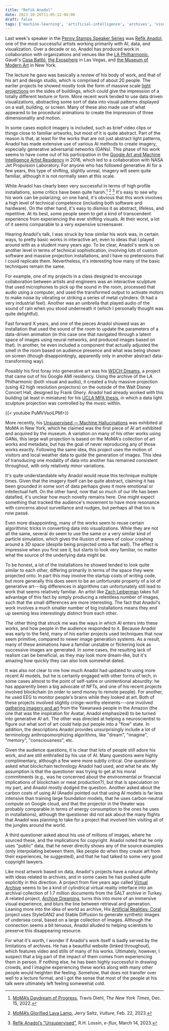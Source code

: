 ```yaml
---
title: "Refik Anadol"
date: 2023-10-26T11:05:12-04:00
draft: false
tags: ['machine-learning', 'artificial-intelligence', 'archives', 'visualization', 'memory', 'art', 'refik-anadol', 'zach-leiberman']
---
```


Last week's speaker in the [Penny Stamps Speaker Series](https://stamps.umich.edu/penny-stamps-speaker-series) was [Refik Anadol](https://en.wikipedia.org/wiki/Refik_Anadol), one of the most successful artists working primarily with AI, data, and visualization. Over a decade or so, Anadol has produced work in collaboration with organizations and venues like the [LA Philharmonic](https://refikanadol.com/works/visions-of-america-ameriques/), Gaudi's [Casa Batlló](https://refikanadol.com/works/living-architecture-casa-batllo/), [the Exosphere](https://refikanadol.com/works/machine-hallucinations-sphere/) in Las Vegas, and [the Museum of Modern Art](https://refikanadol.com/works/unsupervised/) in New York.

The lecture he gave was basically a review of his body of work, and that of his art and design studio, which is comprised of about 20 people. The earlier projects he showed mostly took the form of massive scale [light projections](https://refikanadol.com/works/quadrature/) on the sides of buildings, which could give the impression of a totally different texture or form. More recent work tended to use data driven visualizations, abstracting some sort of data into visual patterns displayed on a wall, building, or screen. Many of these also made use of what appeared to be procedural animations to create the impression of three dimensionality and motion.

In some cases explicit imagery is included, such as brief video clips or things close to familiar artworks, but most of it is quite abstract. Part of the reason is that, at least for the works that are not just abstract light patterns, Anadol has made extensive use of various AI methods to create imagery, especially generative adversarial networks (GANs). This phase of his work seems to have come out of his participation in the [Google Art and Machine Intelligence Artist Residency](https://ami.withgoogle.com/) in 2016, which led to a collaboration with NASA Jet Propulsion Laboratory. For anyone who has followed generative AI for a few years, this type of shifting, slightly unreal, imagery will seem quite familiar, although it is not normally seen at this scale.

While Anadol has clearly been very successful in terms of high profile installations, some critics have been quite harsh.[^1] [^2] [^3] It's easy to see why his work can be polarizing; on one hand, it's obvious that this work involves a high level of technical competence (including both software and hardware). On the other hand, it's easy to dismiss it as abstract, lifeless, and repetitive. At its best, some people seem to get a kind of transcendent experience from experiencing the ever shifting visuals. At their worst, a lot of it seems comparable to a very expensive screensaver.

Hearing Anadol's talk, I was struck by how similar his work was, in certain ways, to pretty basic works in interactive art, even to ideas that I played around with as a student many years ago. To be clear, Anadol's work is on another level in terms of technical sophistication, involving lots of custom software and massive projection installations, and I have no pretensions that I could replicate them. Nevertheless, it's interesting how many of the basic techniques remain the same.

For example, one of my projects in a class designed to encourage collaboration between artists and engineers was an interactive sculpture that used microphones to pick up the sound in the room, processed that audio using a computer, and used the transformed output to activate motors to make noise by vibrating or striking a series of metal cylinders. (It had a very industrial feel). Another was an umbrella that played audio of the sound of rain when you stood underneath it (which I personally thought was quite delightful).

Fast forward X years, and one of the pieces Anadol showed was an installation that used the sound of the room to update the parameters of a data-driven animation (in this case one that navigated through a latent space of images using neural networks, and produced images based on that). In another, he even included a component that actually adjusted the smell in the room based on audience presence and what was being shown on screen (though disappointingly, apparently only in another abstract data-transforming way).

Possibly his first foray into generative art was his [WDCH Dreams](https://www.laphil.com/visit/when-youre-here/wdchdreams), a project that came out of his Google AMI residency. Using the archive of the LA Philharmonic (both visual and audio), it created a truly massive projection (using 42 high resolution projectors) on the outside of the Walt Disney Concert Hall, designed by Frank Ghery. Anadol had already worked with this building (at least in miniature) for his [UCLA MFA thesis](https://refikanadol.com/works/ethereal-architecture-as-a-canvas-light-as-a-material/), in which a data light sculpture projection was controlled by the music within.

{{< youtube PuMVVsoiLPM>}}

More recently, his [Unsupervised — Machine Hallucinations](https://refikanadol.com/works/unsupervised/) was exhibited at MoMA in New York, which he claimed was the first piece of AI art exhibited and acquired by the museum. A variation on many of his other works using GANs, this large wall projection is based on the MoMA's collection of art works and metadata, but has the goal of never reproducing any of those works exactly. Following the same idea, this project uses the motion of visitors and local weather data to guide the generation of images. This idea of transducing one modality of data into another has remained consistent throughout, with only relatively minor variations.

It's quite understandable why Anadol would reuse this technique multiple times. Given that the imagery itself can be quite abstract, claiming it has been grounded in some sort of data perhaps gives it more emotional or intellectual heft. On the other hand, now that so much of our life has been datafied, it's unclear how much novelty remains here. One might expect something that tracked the audience's movement to have more resonance with concerns about surveillance and nudges, but perhaps all that too is now passé.

Even more disappointing, many of the works seem to reuse certain algorithmic tricks in converting data into visualizations. While they are not all the same, several do seem to use the same or a very similar kind of particle simulation, which gives the illusion of waves of colour crashing around a 3D space (despite being projected onto a flat wall). The effect is impressive when you first see it, but starts to look very familiar, no matter what the source of the underlying data might be.

To be honest, a lot of the installations he showed tended to look quite similar to each other, differing primarily in terms of the space they were projected onto. In part this may involve the startup costs of writing code, but more generally this does seem to be an unfortunate property of a lot of generative art---big differences in algorithms can unfortunately still lead to work that seems relatively familiar. An artist like [Zach Leiberman](https://www.instagram.com/zach.lieberman/) takes full advantage of this fact by simply producing a relentless number of images, such that the small differences are more interesting. The fact that Anadol's work involves a much smaller number of big installations means they end up seeming less interestingly distinct from each other.

The other thing that struck me was the ways in which AI enters into these works, and how people in the audience responded to it. Because Anadol was early to the field, many of his earlier projects used techniques that now seem primitive, compared to newer image generation systems. As a result, many of these animations have a familiar unstable or flickering look as successive images are generated. In some cases, the resulting lack of realism can be beneficial, as they may look more dream-like, but it's amazing how quickly they can also look somewhat dated. 

It was also not clear to me how much Anadol had updated to using more recent AI models, but he is certainly engaged with other forms of tech, in some cases almost to the point of self-satire or unintentional absurdity: he has apparently been a big advocate of NFTs, and one of his recent projects involved blockchain (in order to send money to remote people). For another, he used EEG to monitor people's brains while they looked at art. Both of these projects involved slightly cringe-worthy elements---one involved [gathering imagery and art](https://therme.art/artist/refik-anadol-x-yawanawa/) from the Yawanawá people in the Amazon (the one that was the inspiration for Avatar, Anadol emphasized) to be turned into generative AI art. The other was directed at helping a neuroscientist to figure out what sort of art could help put people into a "flow" state. In addition, the descriptions Anadol provides unsurprisingly include a lot of terminology anthropomorphizing algorithms, like "dream", "imagine", "memory", "consciousness", etc.

Given the audience questions, it is clear that lots of people still adore his work, and are still enthralled by his use of AI. Many questions were highly complimentary, although a few were more subtly critical. One questioner asked what blockchain technology Anadol had used, and what he ate. My assumption is that the questioner was trying to get at his moral commitments (e.g., was he concerned about the environmental or financial implications of blockchain or meat production?), but that is speculation on my part, and Anadol mostly dodged the question. Another asked about the carbon costs of using AI (Anadol pointed out that using AI models is far less intensive than training large foundation models, that he uses carbon-neutral compute on Google cloud, and that the projector in the theater was probably comparable in terms of energy consumption to the ones he uses in installations), although the questioner did not ask about the many flights that Anadol was planning to take for a project that involved him visiting all of the jungles around the world.

A third questioner asked about his use of millions of images, where he sourced these, and the implications for copyright. Anadol noted that he only uses "public" data, that he never directly shows any of the source examples (only interpolating between them, like people do when they create art from their experiences, he suggested), and that he had talked to some very good copyright lawyers.

Like most artwork based on data, Anadol's projects have a natural affinity with ideas related to archives, and in some cases he has pushed quite explicitly in this direction. A project from five years ago called [Virtual Archive](https://refikanadol.com/works/virtual-archive/) seems to be a kind of cylindrical virtual reality interface into an archival collection of 1.7 million documents from the SALT archive in Turkey. A related project, [Archive Dreaming](https://refikanadol.com/works/archive-dreaming/), turns this into more of an immersive visual experience, and blurs the line between retrieval and generation. Leaning more into the idea of world as archive, His [Artificial Realities: Coral](https://refikanadol.com/works/artificial-realities-coral/) project uses StyleGAN2 and Stable Diffusion to generate synthetic images of undersea coral, based on a large collection of images. Although the connection seems a bit tenuous, Anadol alluded to helping scientists to preserve this disappearing resource.

For what it's worth, I wonder if Anadol's work itself is badly served by the limitations of archives. He has a beautiful website (linked throughout), which features video and stills of many of his works. Ultimately, however, I suspect that a big part of the impact of them comes from experiencing them in person. If nothing else, he has been highly successful in drawing crowds, and I imagine experiencing these works along with many other people would heighten the feeling. Somehow, that does not transfer over well to a lecture format, and I got the sense that most of the people at his talk were ultimately left feeling somewehat cold.

[^1]: [MoMA’s Daydream of Progress](https://www.nytimes.com/2022/12/15/arts/design/refik-anadol-unsupervised-moma-review.html), Travis Diehl, *The New York Times*, Dec. 15, 2022.

[^2]: [MoMA’s Glorified Lava Lamp](https://www.vulture.com/article/jerry-saltz-moma-refik-anadol-unsupervised.html), Jerry Saltz, *Vulture*, Feb. 22, 2023.

[^3]: [Refik Anadol’s “Unsupervised”](https://www.e-flux.com/criticism/527236/refik-anadol-s-unsupervised), R.H. Lossin, *e-flux*, March 14, 2023.
